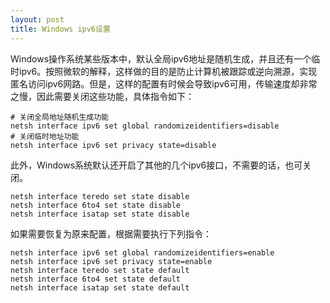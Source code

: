 ```yaml
---
layout: post
title: Windows ipv6设置
---
```

Windows操作系统某些版本中，默认全局ipv6地址是随机生成，并且还有一个临时ipv6。按照微软的解释，这样做的目的是防止计算机被跟踪或逆向溯源，实现匿名访问ipv6网路。但是，这样的配置有时候会导致ipv6可用，传输速度却非常之慢，因此需要关闭这些功能，具体指令如下：

```
# 关闭全局地址随机生成功能
netsh interface ipv6 set global randomizeidentifiers=disable
# 关闭临时地址功能
netsh interface ipv6 set privacy state=disable
```
此外，Windows系统默认还开启了其他的几个ipv6接口，不需要的话，也可关闭。

```
netsh interface teredo set state disable
netsh interface 6to4 set state disable
netsh interface isatap set state disable
```
如果需要恢复为原来配置，根据需要执行下列指令：

```
netsh interface ipv6 set global randomizeidentifiers=enable
netsh interface ipv6 set privacy state=enable
netsh interface teredo set state default
netsh interface 6to4 set state default
netsh interface isatap set state default
```


